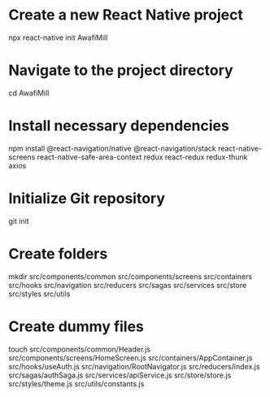 # Create a new React Native project
npx react-native init AwafiMill

# Navigate to the project directory
cd AwafiMill

# Install necessary dependencies
npm install @react-navigation/native @react-navigation/stack react-native-screens react-native-safe-area-context redux react-redux redux-thunk axios

# Initialize Git repository
git init




# Create folders
mkdir src/components/common src/components/screens src/containers src/hooks src/navigation src/reducers src/sagas src/services src/store src/styles src/utils

# Create dummy files
touch src/components/common/Header.js src/components/screens/HomeScreen.js src/containers/AppContainer.js src/hooks/useAuth.js src/navigation/RootNavigator.js src/reducers/index.js src/sagas/authSaga.js src/services/apiService.js src/store/store.js src/styles/theme.js src/utils/constants.js